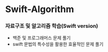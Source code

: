 # Swift-Algorithm

### 자료구조 및 알고리즘 학습(Swift version)

+ 백준 및 프로그래머스 문제 풀기
+ swift 문법의 특수성을 활용한 효율적인 문제 풀기
